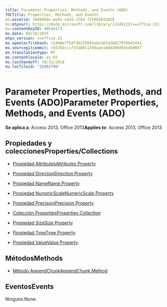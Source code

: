 ```yaml
---
title: Parameter Properties, Methods, and Events (ADO)
TOCTitle: Properties, Methods, and Events
ms:assetid: 3689904e-be91-ce15-1784-72f862033828
ms:mtpsurl: https://msdn.microsoft.com/library/JJ249125(v=office.15)
ms:contentKeyID: 48544173
ms.date: 09/18/2015
mtps_version: v=office.15
ms.openlocfilehash: 11460e7f5df30325091ebe103a2b6279f6b42441
ms.sourcegitcommit: c557bbcccf37a6011f89aae1ddd399dfe549d087
ms.translationtype: MT
ms.contentlocale: es-ES
ms.lasthandoff: 10/31/2018
ms.locfileid: "25883746"
---
```

# <a name="parameter-properties-methods-and-events-ado"></a><span data-ttu-id="cf41a-102">Parameter Properties, Methods, and Events (ADO)</span><span class="sxs-lookup"><span data-stu-id="cf41a-102">Parameter Properties, Methods, and Events (ADO)</span></span>


<span data-ttu-id="cf41a-103">**Se aplica a**: Access 2013, Office 2013</span><span class="sxs-lookup"><span data-stu-id="cf41a-103">**Applies to**: Access 2013, Office 2013</span></span>

## <a name="propertiescollections"></a><span data-ttu-id="cf41a-104">Propiedades y colecciones</span><span class="sxs-lookup"><span data-stu-id="cf41a-104">Properties/Collections</span></span>

- [<span data-ttu-id="cf41a-105">Propiedad Attributes</span><span class="sxs-lookup"><span data-stu-id="cf41a-105">Attributes Property</span></span>](attributes-property-ado.md)

- [<span data-ttu-id="cf41a-106">Propiedad Direction</span><span class="sxs-lookup"><span data-stu-id="cf41a-106">Direction Property</span></span>](direction-property-ado.md)

- [<span data-ttu-id="cf41a-107">Propiedad Name</span><span class="sxs-lookup"><span data-stu-id="cf41a-107">Name Property</span></span>](name-property-ado.md)

- [<span data-ttu-id="cf41a-108">Propiedad NumericScale</span><span class="sxs-lookup"><span data-stu-id="cf41a-108">NumericScale Property</span></span>](numericscale-property-ado.md)

- [<span data-ttu-id="cf41a-109">Propiedad Precision</span><span class="sxs-lookup"><span data-stu-id="cf41a-109">Precision Property</span></span>](precision-property-ado.md)

- [<span data-ttu-id="cf41a-110">Colección Properties</span><span class="sxs-lookup"><span data-stu-id="cf41a-110">Properties Collection</span></span>](properties-collection-ado.md)

- [<span data-ttu-id="cf41a-111">Propiedad Size</span><span class="sxs-lookup"><span data-stu-id="cf41a-111">Size Property</span></span>](size-property-ado.md)

- [<span data-ttu-id="cf41a-112">Propiedad Type</span><span class="sxs-lookup"><span data-stu-id="cf41a-112">Type Property</span></span>](type-property-ado.md)

- [<span data-ttu-id="cf41a-113">Propiedad Value</span><span class="sxs-lookup"><span data-stu-id="cf41a-113">Value Property</span></span>](value-property-ado.md)

## <a name="methods"></a><span data-ttu-id="cf41a-114">Métodos</span><span class="sxs-lookup"><span data-stu-id="cf41a-114">Methods</span></span>

- [<span data-ttu-id="cf41a-115">Método AppendChunk</span><span class="sxs-lookup"><span data-stu-id="cf41a-115">AppendChunk Method</span></span>](appendchunk-method-ado.md)

## <a name="events"></a><span data-ttu-id="cf41a-116">Eventos</span><span class="sxs-lookup"><span data-stu-id="cf41a-116">Events</span></span>

<span data-ttu-id="cf41a-117">Ninguno.</span><span class="sxs-lookup"><span data-stu-id="cf41a-117">None.</span></span>

